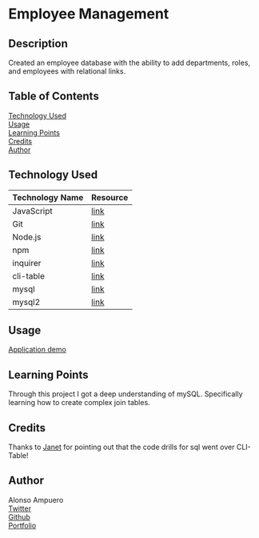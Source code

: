 # Employee Management

## Description
Created an employee database with the ability to add departments, roles, and employees with relational links.

## Table of Contents
[Technology Used](#technology-used)<br>
[Usage](#usage)<br>
[Learning Points](#learning-points)<br>
[Credits](#credits)<br>
[Author](#author)<br>

## Technology Used
|Technology Name|Resource|
|-----------|------------|
|JavaScript|[link](https://www.w3schools.com/js/js_intro.asp)|
|Git|[link](https://www.w3schools.com/git/git_intro.asp?remote=github)|
|Node.js|[link](https://nodejs.org/en/docs)|
|npm|[link](https://www.npmjs.com)|
|inquirer|[link](https://www.npmjs.com/package/inquirer/v/8.2.4)|
|cli-table|[link](https://www.npmjs.com/package/cli-table)|
|mysql|[link](https://dev.mysql.com/doc/)|
|mysql2|[link](https://www.npmjs.com/package/mysql2)|

## Usage
[Application demo](https://drive.google.com/file/d/1DK8AsWa3mXouY1xuLwUmS0cIGaX4Do1O/view)

## Learning Points
Through this project I got a deep understanding of mySQL. Specifically learning how to create complex join tables. 

## Credits
Thanks to [Janet](https://github.com/TwixmixyJanet) for pointing out that the code drills for sql went over CLI-Table!

## Author
Alonso Ampuero <br>
[Twitter](https://www.twitter.com/fenri.ragni) <br>
[Github](https://www.github.com/fenri.ragni) <br>
[Portfolio](https://fenriragni.github.io/pro-portfolio/)